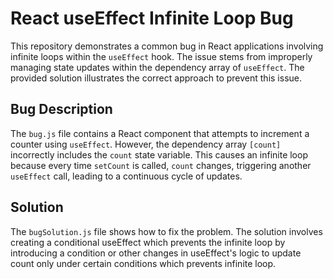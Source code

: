 # React useEffect Infinite Loop Bug

This repository demonstrates a common bug in React applications involving infinite loops within the `useEffect` hook.  The issue stems from improperly managing state updates within the dependency array of `useEffect`.  The provided solution illustrates the correct approach to prevent this issue.

## Bug Description

The `bug.js` file contains a React component that attempts to increment a counter using `useEffect`. However, the dependency array `[count]` incorrectly includes the `count` state variable.  This causes an infinite loop because every time `setCount` is called, `count` changes, triggering another `useEffect` call, leading to a continuous cycle of updates.

## Solution

The `bugSolution.js` file shows how to fix the problem. The solution involves creating a conditional useEffect which prevents the infinite loop by introducing a condition or other changes in useEffect's logic to update count only under certain conditions which prevents infinite loop. 
